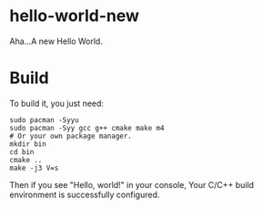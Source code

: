 # hello-world-new
Aha...A new Hello World.

# Build
To build it, you just need:
```
sudo pacman -Syyu
sudo pacman -Syy gcc g++ cmake make m4
# Or your own package manager.
mkdir bin
cd bin
cmake ..
make -j3 V=s
```
Then if you see "Hello, world!" in your console, Your C/C++ build environment is successfully configured.
